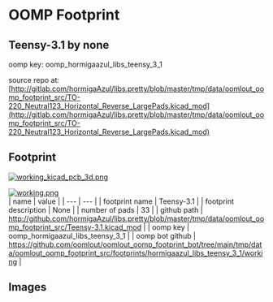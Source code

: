 # OOMP Footprint  
## Teensy-3.1  by none  
  
oomp key: oomp_hormigaazul_libs_teensy_3_1  
  
source repo at: [http://gitlab.com/hormigaAzul/libs.pretty/blob/master/tmp/data/oomlout_oomp_footprint_src/TO-220_Neutral123_Horizontal_Reverse_LargePads.kicad_mod](http://gitlab.com/hormigaAzul/libs.pretty/blob/master/tmp/data/oomlout_oomp_footprint_src/TO-220_Neutral123_Horizontal_Reverse_LargePads.kicad_mod)  
## Footprint  
  
[![working_kicad_pcb_3d.png](working_kicad_pcb_3d_600.png)](working_kicad_pcb_3d.png)  
  
[![working.png](working_600.png)](working.png)  
| name | value | 
| --- | --- | 
| footprint name | Teensy-3.1 | 
| footprint description | None | 
| number of pads | 33 | 
| github path | http://github.com/hormigaAzul/libs.pretty/blob/master/tmp/data/oomlout_oomp_footprint_src/Teensy-3.1.kicad_mod | 
| oomp key | oomp_hormigaazul_libs_teensy_3_1 | 
| oomp bot github | https://github.com/oomlout/oomlout_oomp_footprint_bot/tree/main/tmp/data/oomlout_oomp_footprint_src/footprints/hormigaazul_libs_teensy_3_1/working | 
## Images  
